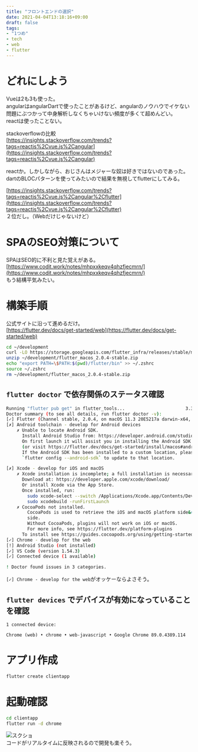 ```yaml
---
title: "フロントエンドの選択"
date: 2021-04-04T13:18:16+09:00
draft: false
tags:
- "1つめ"
- tech
- web
- flutter
---
```


# どれにしよう

Vueは2も3も使った。  
angularはangularDartで使ったことがあるけど、angularのノウハウでイケない問題にぶつかって中身解析しなくちゃいけない頻度が多くて超めんどい。  
reactは使ったことない。  

stackoverflowの比較  
[https://insights.stackoverflow.com/trends?tags=reactjs%2Cvue.js%2Cangular](https://insights.stackoverflow.com/trends?tags=reactjs%2Cvue.js%2Cangular)  

reactか。しかしながら、おじさんはメジャーな奴は好きではないのであった。  
dartのBLOCパターンを使ってみたいので結果を無視してflutterにしてみる。  

[https://insights.stackoverflow.com/trends?tags=reactjs%2Cvue.js%2Cangular%2Cflutter](https://insights.stackoverflow.com/trends?tags=reactjs%2Cvue.js%2Cangular%2Cflutter)  
２位だし。（Webだけじゃないけど）

# SPAのSEO対策について

SPAはSEO的に不利と見た覚えがある。  
[https://www.codit.work/notes/mhpxxkeqv4qhzfjecmrn/](https://www.codit.work/notes/mhpxxkeqv4qhzfjecmrn/)  
もう結構平気みたい。

# 構築手順

公式サイトに沿って進めるだけ。  
[https://flutter.dev/docs/get-started/web](https://flutter.dev/docs/get-started/web)  

```sh
cd ~/development
curl -LO https://storage.googleapis.com/flutter_infra/releases/stable/macos/flutter_macos_2.0.4-stable.zip
unzip ~/development/flutter_macos_2.0.4-stable.zip 
echo "export PATH=\$PATH:$(pwd)/flutter/bin" >> ~/.zshrc
source ~/.zshrc 
rm ~/development/flutter_macos_2.0.4-stable.zip 
```

## `flutter doctor` で依存関係のステータス確認

```sh
Running "flutter pub get" in flutter_tools...                       3.3s
Doctor summary (to see all details, run flutter doctor -v):
[✓] Flutter (Channel stable, 2.0.4, on macOS 11.3 20E5217a darwin-x64, locale ja-JP)
[✗] Android toolchain - develop for Android devices
    ✗ Unable to locate Android SDK.
      Install Android Studio from: https://developer.android.com/studio/index.html
      On first launch it will assist you in installing the Android SDK components.
      (or visit https://flutter.dev/docs/get-started/install/macos#android-setup for detailed instructions).
      If the Android SDK has been installed to a custom location, please use
      `flutter config --android-sdk` to update to that location.

[✗] Xcode - develop for iOS and macOS
    ✗ Xcode installation is incomplete; a full installation is necessary for iOS development.
      Download at: https://developer.apple.com/xcode/download/
      Or install Xcode via the App Store.
      Once installed, run:
        sudo xcode-select --switch /Applications/Xcode.app/Contents/Developer
        sudo xcodebuild -runFirstLaunch
    ✗ CocoaPods not installed.
        CocoaPods is used to retrieve the iOS and macOS platform side&#39;s plugin code that responds to your plugin usage on the Dart
        side.
        Without CocoaPods, plugins will not work on iOS or macOS.
        For more info, see https://flutter.dev/platform-plugins
      To install see https://guides.cocoapods.org/using/getting-started.html#installation for instructions.
[✓] Chrome - develop for the web
[!] Android Studio (not installed)
[✓] VS Code (version 1.54.3)
[✓] Connected device (1 available)

! Doctor found issues in 3 categories.
```

`[✓] Chrome - develop for the web`がオッケーならよさそう。

## `flutter devices` でデバイスが有効になっていることを確認

```
1 connected device:

Chrome (web) • chrome • web-javascript • Google Chrome 89.0.4389.114
```

# アプリ作成

```sh
flutter create clientapp
```

# 起動確認

```sh
cd clientapp
flutter run -d chrome
```

![スクショ](/imgs/20210404.png)  
コードがリアルタイムに反映されるので開発も楽そう。
